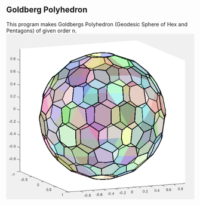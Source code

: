 ## Goldberg Polyhedron 

This program makes Goldbergs Polyhedron (Geodesic Sphere of Hex and Pentagons) of given order n.
![Example Output](/Capture.PNG)
